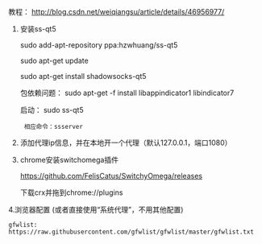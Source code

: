 教程：
	http://blog.csdn.net/weiqiangsu/article/details/46956977/
	

1. 安装ss-qt5

	sudo add-apt-repository ppa:hzwhuang/ss-qt5

	sudo apt-get update

	sudo apt-get install shadowsocks-qt5

	包依赖问题：
		sudo apt-get -f install libappindicator1 libindicator7

	启动：
		sudo ss-qt5 

		相应命令：ssserver

2. 添加代理ip信息，并在本地开一个代理（默认127.0.0.1，端口1080）

3. chrome安装switchomega插件

	https://github.com/FelisCatus/SwitchyOmega/releases

	下载crx并拖到chrome://plugins

4.浏览器配置 (或者直接使用“系统代理”，不用其他配置)

	gfwlist: https://raw.githubusercontent.com/gfwlist/gfwlist/master/gfwlist.txt

